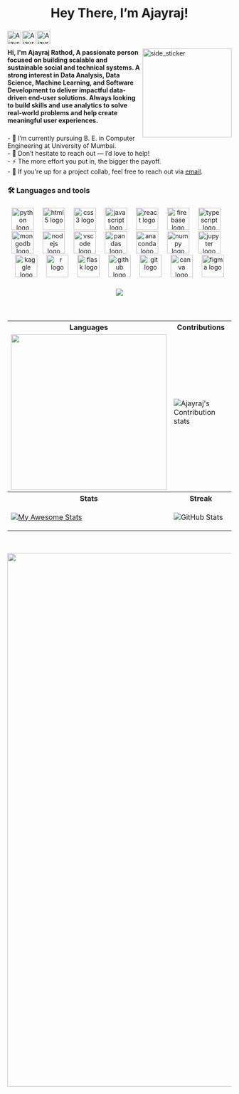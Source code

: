 
<h1 align="center">Hey There, I’m Ajayraj! <!-- <img src="https://media.giphy.com/media/hvRJCLFzcasrR4ia7z/giphy.gif" width="25px"> --> </h1>

###

<a href="https://www.linkedin.com/in/ajayraj-rathod-b72996248/">
  <img align="left" alt="Ajayraj | LinkedIN" width="30" src="https://raw.githubusercontent.com/maurodesouza/profile-readme-generator/master/src/assets/icons/social/linkedin/default.svg" />
</a>

<a href="https://linktr.ee/ajayrajrthd">
  <img align="left" alt="Ajayraj | Linktree" width="30" src="https://raw.githubusercontent.com/maurodesouza/profile-readme-generator/master/src/assets/icons/social/linktree/default.svg" />
</a>

<a href="mailto:ajayrajrthd7@gmail.com">
  <img align="left" alt="Ajayraj | Mail" width="30" src="https://raw.githubusercontent.com/maurodesouza/profile-readme-generator/master/src/assets/icons/social/gmail/default.svg" />
</a>


###

<br>
<!-- ! <div align="center">
[counter](https://enn1fxhjqs0lr2a.m.pipedream.net)
![Profile Views](https://komarev.com/ghpvc/?username=ajayrajrthd)
[![wakatime](https://wakatime.com/badge/user/66b41135-4ace-42e3-8835-e1f376bb31e3.svg)](https://wakatime.com/@66b41135-4ace-42e3-8835-e1f376bb31e3) -->
</div>


###
<img align="right" width=200px height=200px alt="side_sticker" src="https://media.giphy.com/media/TEnXkcsHrP4YedChhA/giphy.gif" />
<h4 align="left">Hi, I'm Ajayraj Rathod, A passionate person focused on building scalable and sustainable social and technical systems. A strong interest in Data Analysis, Data Science, Machine Learning, and Software Development to deliver impactful data-driven end-user solutions. Always looking to build skills and use analytics to solve real-world problems and help create meaningful user experiences.</h4>

###

<p align="left">- 🌱 I’m currently pursuing B. E. in Computer Engineering at University of Mumbai.<br>- 💬 Don’t hesitate to reach out — I’d love to help!<br>- ⚡ The more effort you put in, the bigger the payoff.<br>- 💼 If you're up for a project collab, feel free to reach out via <a href="mailto:ajayrajrthd7@gmail.com">email</a>.</p>

###

<h3 align="left">🛠 Languages and tools</h3>

###

<div align="center">
  <img src="https://cdn.jsdelivr.net/gh/devicons/devicon/icons/python/python-original.svg" height="50" alt="python logo"  />
  <img width="12" />
  <img src="https://cdn.jsdelivr.net/gh/devicons/devicon/icons/html5/html5-original.svg" height="50" alt="html5 logo"  />
  <img width="12" />
  <img src="https://cdn.jsdelivr.net/gh/devicons/devicon/icons/css3/css3-original.svg" height="50" alt="css3 logo"  />
  <img width="12" />
  <img src="https://cdn.jsdelivr.net/gh/devicons/devicon/icons/javascript/javascript-original.svg" height="50" alt="javascript logo"  />
  <img width="12" />
  <img src="https://cdn.jsdelivr.net/gh/devicons/devicon/icons/react/react-original.svg" height="50" alt="react logo"  />
  <img width="12" />
  <img src="https://cdn.jsdelivr.net/gh/devicons/devicon/icons/firebase/firebase-plain.svg" height="50" alt="firebase logo"  />
  <img width="12" />
  <img src="https://cdn.jsdelivr.net/gh/devicons/devicon/icons/typescript/typescript-original.svg" height="50" alt="typescript logo"  />
  <img width="12" />
  <img src="https://cdn.jsdelivr.net/gh/devicons/devicon/icons/mongodb/mongodb-plain-wordmark.svg" height="50" alt="mongodb logo"  />
  <img width="12" />
  <img src="https://cdn.jsdelivr.net/gh/devicons/devicon/icons/nodejs/nodejs-plain-wordmark.svg" height="50" alt="nodejs logo"  />
  <img width="12" />
  <img src="https://cdn.jsdelivr.net/gh/devicons/devicon/icons/vscode/vscode-original.svg" height="50" alt="vscode logo"  />
  <img width="12" />
  <img src="https://cdn.jsdelivr.net/gh/devicons/devicon/icons/pandas/pandas-original.svg" height="50" alt="pandas logo"  />
  <img width="12" />
  <img src="https://cdn.jsdelivr.net/gh/devicons/devicon/icons/anaconda/anaconda-original.svg" height="50" alt="anaconda logo"  />
  <img width="12" />
  <img src="https://cdn.jsdelivr.net/gh/devicons/devicon/icons/numpy/numpy-original.svg" height="50" alt="numpy logo"  />
  <img width="12" />
  <img src="https://cdn.jsdelivr.net/gh/devicons/devicon/icons/jupyter/jupyter-original-wordmark.svg" height="50" alt="jupyter logo"  />
  <img width="12" />
  <img src="https://cdn.jsdelivr.net/gh/devicons/devicon/icons/kaggle/kaggle-original-wordmark.svg" height="50" alt="kaggle logo"  />
  <img width="12" />
  <img src="https://cdn.jsdelivr.net/gh/devicons/devicon/icons/r/r-original.svg" height="50" alt="r logo"  />
  <img width="12" />
  <img src="https://skillicons.dev/icons?i=flask" height="50" alt="flask logo"  />
  <img width="12" />
  <img src="https://skillicons.dev/icons?i=github" height="50" alt="github logo"  />
  <img width="12" />
  <img src="https://skillicons.dev/icons?i=git" height="50" alt="git logo"  />
  <img width="12" />
  <img src="https://cdn.jsdelivr.net/gh/devicons/devicon/icons/canva/canva-original.svg" height="50" alt="canva logo"  />
  <img width="12" />
  <img src="https://cdn.jsdelivr.net/gh/devicons/devicon/icons/figma/figma-original.svg" height="50" alt="figma logo"  />
</div>

###

 <!-- <img src="https://raw.githubusercontent.com/ajayrajrthd/ajayrajrthd/output/snake.svg" alt="Snake animation" /> -->
 
###

<div align="center">
  <img src="https://profile-counter.glitch.me/ajayrajrthd/count.svg?"  />
</div>

###

<!-- <img src="https://www.animatedimages.org/data/media/562/animated-line-image-0184.gif" width="1920" /> -->

###

  <div align="center">
    <!-- <a href="https://quira.sh?utm_source=widgets&utm_campaign=ajayrajrthd">
      <img src="https://stats.quira.sh/ajayrajrthd/github?theme=dark" alt="Ajayraj's GitHub | Stats" /> -->
    
   <!--<img width="350" src="https://github-readme-stats.vercel.app/api/top-langs/?username=ajayrajrthd&theme=nightowl&hide_border=false&border_radius=5&border_color=A504EB&include_all_commits=true&count_private=true&layout=compact" />--> 
    
  </div>

<br>
  
  <table>
  <tr>
    <th>Languages</th>
    <th>Contributions</th>
  </tr>
  <tr>
    <td align="center">
          <!--<a href="https://quira.sh?utm_source=widgets&utm_campaign=ajayrajrthd">
          <img src="https://stats.quira.sh/ajayrajrthd/languages-over-time?theme=dark" alt="Ajayraj's GitHub | Languages Over Time"/> </a>-->
      <img width="350" src="https://github-readme-stats.vercel.app/api/top-langs/?username=ajayrajrthd&theme=nightowl&hide_border=false&border_radius=5&border_color=A504EB&include_all_commits=true&count_private=true&layout=compact" />
</td>
  <td>
          <!-- <a href="https://quira.sh?utm_source=widgets&utm_campaign=ajayrajrthd">
          <img src="https://stats.quira.sh/ajayrajrthd/topics-over-time?theme=dark" alt="Ajayraj's GitHub | Topics Over Time"/> </a> -->
                                                           
  ![Ajayraj's Contribution stats](https://github-stats-card-generator.vercel.app/api/svg?username=ajayrajrthd&type=contributions&theme=aura)
    
  </td>
  </tr>
  <tr>
    <th>Stats</th>
    <th>Streak</th>
  </tr>
  <tr>
    <td> 
      
  [![My Awesome Stats](https://awesome-github-stats.azurewebsites.net/user-stats/ajayrajrthd?cardType=level&theme=nightowl&preferLogin=true)](https://git.io/awesome-stats-card)      
    
  </td>
  <td>
      
  ![GitHub Stats](https://streak-stats.demolab.com?user=ajayrajrthd&theme=nightowl&hide_border=false)
    
   </td>
  </tr>
  </table>
  
<div align="center">
    
  <!-- ![Ajayraj's Contribution stats](https://github-stats-card-generator.vercel.app/api/svg?username=ajayrajrthd&type=contributions&theme=aura)-->

</div>

<br>
<div align="center">
  
 <!-- ![LeetCode Stats](https://leetcard.jacoblin.cool/ajayraj_leet?theme=transparent&font=Sunflower&ext=contest)-->
</div>

<br>

<div align="center">
  <img  width="1200" src="https://github-readme-activity-graph.vercel.app/graph?username=ajayrajrthd&theme=nightowl&hide_border=false&border_radius=5&border_color=A504EB" />
</div>

</details>
